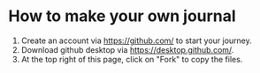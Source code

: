 # How to make your own journal

1. Create an account via https://github.com/ to start your journey.
2. Download github desktop via https://desktop.github.com/.
2. At the top right of this page, click on "Fork" to copy the files.
